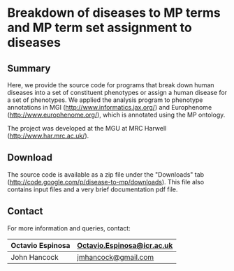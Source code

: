 # Breakdown of diseases to MP terms and MP term set assignment to diseases #

## Summary ##

Here, we provide the source code for programs that break down human diseases into a set of constituent phenotypes or assign a human disease for a set of phenotypes. We applied the analysis program to phenotype annotations in MGI (http://www.informatics.jax.org/) and Europhenome (http://www.europhenome.org/), which is annotated using the MP ontology.

The project was developed at the MGU at MRC Harwell (http://www.har.mrc.ac.uk/).


## Download ##

The source code is available as a zip file under the "Downloads" tab (http://code.google.com/p/disease-to-mp/downloads). This file also contains input files and a very brief documentation pdf file.


## Contact ##

For more information and queries, contact:

|Octavio Espinosa|Octavio.Espinosa@icr.ac.uk|
|:---------------|:-------------------------|
|John Hancock    |jmhancock@gmail.com       |
